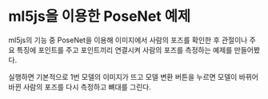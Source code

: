 ml5js을 이용한 PoseNet 예제
=============

ml5js의 기능 중 PoseNet을 이용해 이미지에서 사람의 포즈를 확인한 후 관절이나 주요 특징에 포인트를 주고 포인트끼리 연결시켜 사람의 포즈를 측정하는 예제를 만들어봤다.

실행하면 기본적으로 1번 모델의 이미지가 뜨고 모델 변환 버튼을 누르면 모델이 바뀌어 바뀐 사람의 포즈를 다시 측정하고 뼈대를 그린다.

